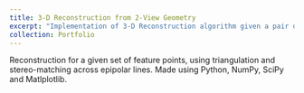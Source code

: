 ```yaml
---
title: 3-D Reconstruction from 2-View Geometry
excerpt: "Implementation of 3-D Reconstruction algorithm given a pair of calibrated, stereo-rectified images.<br/><img src='https://i.imgur.com/3ZHobbK.png'>"
collection: Portfolio
---
```


Reconstruction for a given set of feature points, using triangulation and stereo-matching across epipolar lines. Made using Python, NumPy, SciPy and Matlplotlib.

